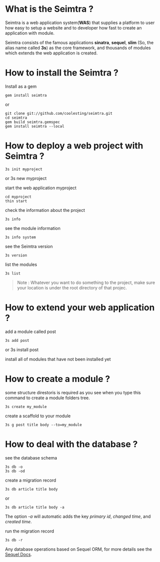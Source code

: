 # What is the Seimtra ?

Seimtra is a web application system(**WAS**) that supplies a platform to user how easy to setup a website and to developer how fast to create an application with module.

Seimtra consists of the famous applications **sinatra**, **sequel**, **slim** (So, the alias name called **3s**) as the core framework, and thousands of modules which extends the web application is created.



# How to install the Seimtra ?

Install as a gem

	gem install seimtra

or

	git clone git://github.com/coolesting/seimtra.git
	cd seimtra
	gem build seimtra.gemspec
	gem install seimtra --local



# How to deploy a web project with Seimtra ?

	3s init myproject
or
	3s new myproject

start the web application myproject

	cd myproject
	thin start

check the information about the project

	3s info

see the module information

	3s info system

see the Seimtra version

	3s version

list the modules

	3s list

> Note : Whatever you want to do something to the project, make sure your location is under the root directory of that projec.



# How to extend your web application ?

add a module called post

	3s add post

or
	3s install post

install all of modules that have not been installed yet


# How to create a module ?

some structure direstoris is required as you see when you type this command to create a module folders tree.

	3s create my_module

create a scaffold to your module

	3s g post title body --to=my_module


# How to deal with the database ?

see the database schema

	3s db -o
	3s db -od

create a migration record
	

	3s db article title body

or

	3s db article title body -a

The option *-a* will automatic adds the key *primary id*, *changed time*, and *created time*.

run the migration record

	3s db -r

Any database operations based on Sequel ORM, for more details see the [Sequel Docs](http://sequel.rubyforge.org/documentation.html).
